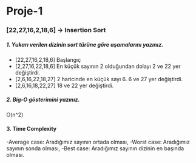 # Proje-1
### [22,27,16,2,18,6] -> Insertion Sort

##### 1. Yukarı verilen dizinin sort türüne göre aşamalarını yazınız.
- [22,27,16,2,18,6] Başlangıç
- [2,27,16,22,18,6] En küçük sayının 2 olduğundan dolayı 2 ve 22 yer değiştirdi.
- [2,6,16,22,18,27] 2 haricinde en küçük sayı 6. 6 ve 27 yer değiştirdi.
- [2,6,16,18,22,27] 18 ve 22 yer değiştirdi.

##### 2. Big-O gösterimini yazınız.

   O(n^2)
 
 #### 3. Time Complexity
-Average case: Aradığımız sayının ortada olması,
-Worst case: Aradığımız sayının sonda olması,
-Best case: Aradığımız sayının dizinin en başında olması.
  
